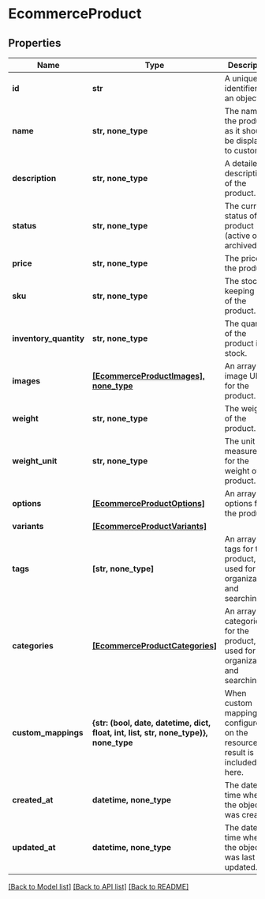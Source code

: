 # EcommerceProduct


## Properties
Name | Type | Description | Notes
------------ | ------------- | ------------- | -------------
**id** | **str** | A unique identifier for an object. | [readonly] 
**name** | **str, none_type** | The name of the product as it should be displayed to customers. | [optional] 
**description** | **str, none_type** | A detailed description of the product. | [optional] 
**status** | **str, none_type** | The current status of the product (active or archived). | [optional] 
**price** | **str, none_type** | The price of the product. | [optional] 
**sku** | **str, none_type** | The stock keeping unit of the product. | [optional] 
**inventory_quantity** | **str, none_type** | The quantity of the product in stock. | [optional] 
**images** | [**[EcommerceProductImages], none_type**](EcommerceProductImages.md) | An array of image URLs for the product. | [optional] 
**weight** | **str, none_type** | The weight of the product. | [optional] 
**weight_unit** | **str, none_type** | The unit of measurement for the weight of the product. | [optional] 
**options** | [**[EcommerceProductOptions]**](EcommerceProductOptions.md) | An array of options for the product. | [optional] 
**variants** | [**[EcommerceProductVariants]**](EcommerceProductVariants.md) |  | [optional] 
**tags** | **[str, none_type]** | An array of tags for the product, used for organization and searching. | [optional] 
**categories** | [**[EcommerceProductCategories]**](EcommerceProductCategories.md) | An array of categories for the product, used for organization and searching. | [optional] 
**custom_mappings** | **{str: (bool, date, datetime, dict, float, int, list, str, none_type)}, none_type** | When custom mappings are configured on the resource, the result is included here. | [optional] [readonly] 
**created_at** | **datetime, none_type** | The date and time when the object was created. | [optional] [readonly] 
**updated_at** | **datetime, none_type** | The date and time when the object was last updated. | [optional] [readonly] 

[[Back to Model list]](../../README.md#documentation-for-models) [[Back to API list]](../../README.md#documentation-for-api-endpoints) [[Back to README]](../../README.md)


